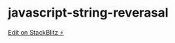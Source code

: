 # javascript-string-reverasal

[Edit on StackBlitz ⚡️](https://stackblitz.com/edit/javascript-string-reverasal)
